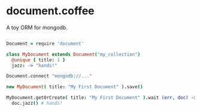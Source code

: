 document.coffee
===============

A toy ORM for mongodb.

```coffee

Document = require 'document'

class MyDocument extends Document("my_collection")
  @unique { title: 1 }
  jazz: -> "hands!"

Document.connect "mongodb://..."

new MyDocument( title: "My First Document" ).save()

MyDocument.getOrCreate( title: "My First Document" ).wait (err, doc) ->
  doc.jazz() # hands!

```
